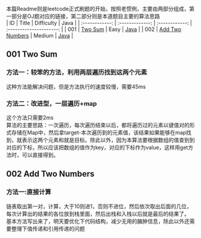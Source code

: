 本篇Readme则是leetcode正式刷题的开始，按照老惯例，主要由两部分组成，第一部分是OJ题对应的链接，第二部分则是本道题目主要的算法思路  
|    ID          |      Title      |    Difficulty  |         Java            |
| :------------: | :-------------: | :------------: | :---------------------: |
| 001 | [Two Sum](https://leetcode.com/problems/two-sum/) | Easy | [Java](https://github.com/jinhaizeng/Leetcode/blob/master/Version%20By%20Java/BinaryTree/Preorder%20Travel/Solution.java) |
| 002 | [Add Two Numbers](https://leetcode.com/problems/add-two-numbers/) | Medium | [Java](https://github.com/jinhaizeng/Leetcode/blob/master/Version%20By%20Java/BinaryTree/Preorder%20Travel/Solution.java) |
## 001 Two Sum
### 方法一：较笨的方法，利用两层遍历找到这两个元素
这种方法能解决问题，但是方法执行的速度较慢，需要45ms

### 方法二：改进型，一层遍历+map
这个方法只需要2ms  
算法的主要思路：一次遍历，每次遍历结束以后，都将遍历过的元素以键值对的形式存储在Map中，然后拿target-本次遍历到的元素值，该结果如果能够在map找到，就表示这两个元素和就是目标。除此以外，因为本算法要根据数组的值查到到对应的下标，所以应该把数组的值作为key，对应的下标作为value，这样用get方法时，可以直接得到。

## 002 Add Two Numbers
### 方法一:直接计算
链表取出第一对，计算，大于10则进1，否则不进位，然后依次取出后面的几位，每次计算出的结果的各位放到栈里面，然后出栈和入栈以后就是最后的结果了。  
基本方法写出来了，明天要优化下代码结构，减少无用的臃肿信息，除此以外还需要整理下值传递和引用传递的问题